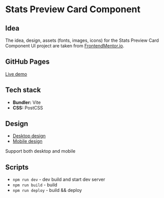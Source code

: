 # Stats Preview Card Component

## Idea

The idea, design, assets (fonts, images, icons) for the Stats Preview Card Component UI project are taken from
[FrontendMentor.io](https://www.frontendmentor.io/challenges/stats-preview-card-component-8JqbgoU62).

## GitHub Pages

[Live demo](https://antelopest.github.io/stats-preview-card-component)

## Tech stack

* **Bundler:** Vite
* **CSS:** PostCSS

## Design

* [Desktop design](design/desktop-design.jpg)
* [Mobile design](design/mobile-design.jpg)

Support both desktop and mobile

## Scripts

* `npm run dev` - dev build and start dev server
* `npm run build` - build
* `npm run deploy` - build && deploy
